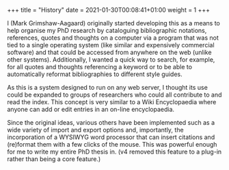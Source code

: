 +++
title = "History"
date = 2021-01-30T00:08:41+01:00
weight = 1
+++


I (Mark Grimshaw-Aagaard) originally started developing this as a means to help organise my PhD
research by cataloguing bibliographic notations, references, quotes
and thoughts on a computer via a program that was not tied to a single
operating system (like similar and expensively commercial software) and
that could be accessed from anywhere on the web (unlike other systems).
Additionally, I wanted a quick way to search, for example, for all
quotes and thoughts referencing a keyword or to be able to automatically
reformat bibliographies to different style guides.

As this is a system designed to run on any web server, I thought its
use could be expanded to groups of researchers who could all contribute
to and read the index. This concept is very similar to a Wiki
Encyclopaedia where anyone can add or edit entries in an on-line
encyclopaedia.

Since the original ideas, various others have been implemented such as a
wide variety of import and export options and, importantly, the
incorporation of a WYSIWYG word processor that can insert citations and
(re)format them with a few clicks of the mouse. This was powerful
enough for me to write my entire PhD thesis in. (v4 removed this feature
to a plug-in rather than being a core feature.)
